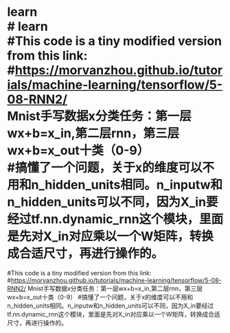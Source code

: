 # learn<div># learn</div><div>#This code is a tiny modified version from this link:</div><div>#https://morvanzhou.github.io/tutorials/machine-learning/tensorflow/5-08-RNN2/</div><div>Mnist手写数据x分类任务：第一层wx+b=x_in,第二层rnn，第三层wx+b=x_out十类（0-9）</div><div>#搞懂了一个问题，关于x的维度可以不用和n_hidden_units相同。n_inputw和n_hidden_units可以不同，因为X_in要经过tf.nn.dynamic_rnn这个模块，里面是先对X_in对应乘以一个W矩阵，转换成合适尺寸，再进行操作的。</div>
#This code is a tiny modified version from this link:
#https://morvanzhou.github.io/tutorials/machine-learning/tensorflow/5-08-RNN2/
Mnist手写数据x分类任务：第一层wx+b=x_in,第二层rnn，第三层wx+b=x_out十类（0-9）
#搞懂了一个问题，关于x的维度可以不用和n_hidden_units相同。n_inputw和n_hidden_units可以不同，因为X_in要经过tf.nn.dynamic_rnn这个模块，里面是先对X_in对应乘以一个W矩阵，转换成合适尺寸，再进行操作的。